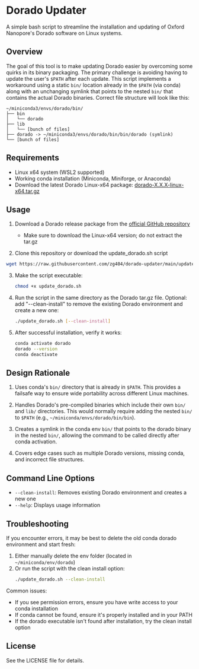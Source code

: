 # Dorado Updater

A simple bash script to streamline the installation and updating of Oxford Nanopore's Dorado software on Linux systems.

## Overview

The goal of this tool is to make updating Dorado easier by overcoming some quirks in its binary packaging. The primary challenge is avoiding having to update the user's `$PATH` after each update. This script implements a workaround using a static `bin/` location already in the `$PATH` (via conda) along with an unchanging symlink that points to the nested `bin/` that contains the actual Dorado binaries.
Correct file structure will look like this:
```
~/miniconda3/envs/dorado/bin/
├── bin
│   └── dorado
├── lib
│   └── [bunch of files]
├── dorado -> ~/miniconda3/envs/dorado/bin/bin/dorado (symlink)
└── [bunch of files]
```
## Requirements

- Linux x64 system (WSL2 supported)
- Working conda installation (Miniconda, Miniforge, or Anaconda)
- Download the latest Dorado Linux-x64 package: [dorado-X.X.X-linux-x64.tar.gz](https://github.com/nanoporetech/dorado?tab=readme-ov-file#installation)

## Usage

1. Download a Dorado release package from the [official GitHub repository](https://github.com/nanoporetech/dorado?tab=readme-ov-file#installation)
   - Make sure to download the Linux-x64 version; do not extract the tar.gz
   
2. Clone this repository or download the update_dorado.sh script
```bash
wget https://raw.githubusercontent.com/zg404/dorado-updater/main/update_dorado.sh
```

3. Make the script executable:
   ```bash
   chmod +x update_dorado.sh
   ```

4. Run the script in the same directory as the Dorado tar.gz file. Optional: add "--clean-install" to remove the existing Dorado environment and create a new one:
   ```bash
   ./update_dorado.sh [--clean-install]
   ```

5. After successful installation, verify it works:
   ```bash
   conda activate dorado
   dorado --version
   conda deactivate
   ```



## Design Rationale

1. Uses conda's `bin/` directory that is already in `$PATH`. This provides a failsafe way to ensure wide portability across different Linux machines.

2. Handles Dorado's pre-compiled binaries which include their own `bin/` and `lib/` directories. This would normally require adding the nested `bin/` to `$PATH` (e.g., `~/miniconda/envs/dorado/bin/bin`).

3. Creates a symlink in the conda env `bin/` that points to the dorado binary in the nested `bin/`, allowing the command to be called directly after conda activation.

4. Covers edge cases such as multiple Dorado versions, missing conda, and incorrect file structures.



## Command Line Options

- `--clean-install`: Removes existing Dorado environment and creates a new one
- `--help`: Displays usage information

## Troubleshooting

If you encounter errors, it may be best to delete the old conda dorado environment and start fresh:

1. Either manually delete the env folder (located in `~/miniconda/env/dorado`)
2. Or run the script with the clean install option:
   ```bash
   ./update_dorado.sh --clean-install
   ```

Common issues:
- If you see permission errors, ensure you have write access to your conda installation
- If conda cannot be found, ensure it's properly installed and in your PATH
- If the dorado executable isn't found after installation, try the clean install option

## License

See the LICENSE file for details.